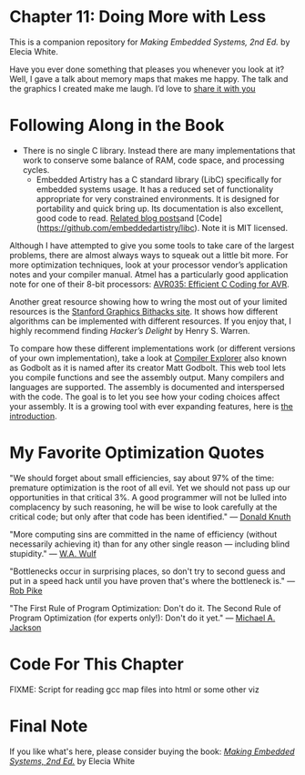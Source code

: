 # Chapter 11: Doing More with Less
This is a companion repository for _Making Embedded Systems, 2nd Ed._ by Elecia White. 


Have you ever done something that pleases you whenever you look at it? Well, I gave a talk about memory maps that makes me happy. The talk and the graphics I created make me laugh. I’d love to [share it with you](https://embedded.fm/blog/mapfiles)

# Following Along in the Book
 * There is no single C library. Instead there are many implementations that work to conserve some balance of RAM, code space, and processing cycles. 
   * Embedded Artistry has a C standard library (LibC) specifically for embedded systems usage. It has a reduced set of functionality appropriate for very constrained environments. It is designed for portability and quick bring up. Its documentation is also excellent, good code to read. [Related blog posts](https://embeddedartistry.com/blog/tag/libc/)and [Code] (https://github.com/embeddedartistry/libc). Note it is MIT licensed.


Although I have attempted to give you some tools to take care of the largest problems, there are almost always ways to squeak out a little bit more. For more optimization techniques, look at your processor vendor’s application notes and your compiler manual. Atmel has a particularly good application note for one of their 8-bit processors: [AVR035: Efficient C Coding for AVR](http://www.atmel.com/dyn/resources/prod_documents/doc1497.pdf).

Another great resource showing how to wring the most out of your limited resources is the [Stanford Graphics Bithacks site](https://graphics.stanford.edu/~seander/bithacks.html). It shows how different algorithms can be implemented with different resources. If you enjoy that, I highly recommend finding _Hacker’s Delight_ by Henry S. Warren.

To compare how these different implementations work (or different versions of your own implementation), take a look at [Compiler Explorer](https://godbolt.org/) also known as Godbolt as it is named after its creator Matt Godbolt. This web tool lets you compile functions and see the assembly output. Many compilers and languages are supported. The assembly is documented and interspersed with the code. The goal is to let you see how your coding choices affect your assembly. It is a growing tool with ever expanding features, here is [the introduction](https://github.com/compiler-explorer/compiler-explorer/blob/main/docs/WhatIsCompilerExplorer.md).

# My Favorite Optimization Quotes
"We should forget about small efficiencies, say about 97% of the time: premature optimization is the root of all evil. Yet we should not pass up our opportunities in that critical 3%. A good programmer will not be lulled into complacency by such reasoning, he will be wise to look carefully at the critical code; but only after that code has been identified." — [Donald Knuth](http://en.wikipedia.org/wiki/Donald_Knuth)


"More computing sins are committed in the name of efficiency (without necessarily achieving it) than for any other single reason — including blind stupidity." — [W.A. Wulf](http://en.wikipedia.org/wiki/W.A._Wulf)


"Bottlenecks occur in surprising places, so don't try to second guess and put in a speed hack until you have proven that's where the bottleneck is." — [Rob Pike](http://en.wikipedia.org/wiki/Rob_Pike)


"The First Rule of Program Optimization: Don't do it. The Second Rule of Program Optimization (for experts only!): Don't do it yet." — [Michael A. Jackson](https://en.wikipedia.org/wiki/Michael_A._Jackson_(computer_scientist))


# Code For This Chapter

FIXME: Script for reading gcc map files into html or some other viz

# Final Note
If you like what's here, please consider buying the book: [_Making Embedded Systems, 2nd Ed._](https://learning.oreilly.com/library/view/making-embedded-systems/9781098151539/) by Elecia White
